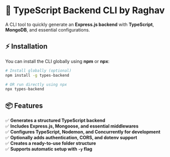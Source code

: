 # 🚀 TypeScript Backend CLI by Raghav

A CLI tool to quickly generate an **Express.js backend** with **TypeScript**, **MongoDB**, and essential configurations.

## ⚡ Installation

You can install the CLI globally using **npm** or **npx**:

```sh
# Install globally (optional)
npm install -g types-backend

# OR run directly using npx
npx types-backend
```

## 📦 Features

✅ **Generates a structured TypeScript backend**  
✅ **Includes Express.js, Mongoose, and essential middlewares**  
✅ **Configures TypeScript, Nodemon, and Concurrently for development**  
✅ **Optionally adds authentication, CORS, and dotenv support**  
✅ **Creates a ready-to-use folder structure**  
✅ **Supports automatic setup with `-y` flag**
